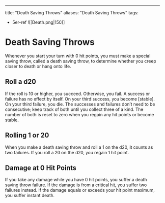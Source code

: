 ---
title: "Death Saving Throws"
aliases: "Death Saving Throws"
tags:
- 5er-ref
![[Death.png|150]]
# Death Saving Throws

Whenever you start your turn with 0 hit points, you must make a special saving throw, called a death saving throw, to determine whether you creep closer to death or hang onto life. 
  
## Roll a d20
If the roll is 10 or higher, you succeed. Otherwise, you fail. A success or failure has no effect by itself. On your third success, you become [stable]. On your third failure, you die. The successes and failures don’t need to be consecutive; keep track of both until you collect three of a kind. The number of both is reset to zero when you regain any hit points or become stable. 
  
## Rolling 1 or 20
When you make a death saving throw and roll a 1 on the d20, it counts as two failures. If you roll a 20 on the d20, you regain 1 hit point.  
  
## Damage at 0 Hit Points
If you take any damage while you have 0 hit points, you suffer a death saving throw failure. If the damage is from a critical hit, you suffer two failures instead. If the damage equals or exceeds your hit point maximum, you suffer instant death.